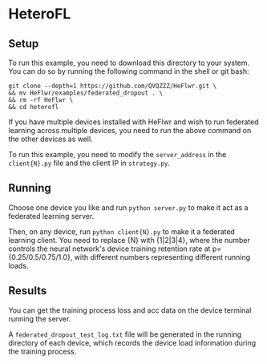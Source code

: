 # HeteroFL
## Setup
To run this example, you need to download this directory to your system. You can do so by running the following command in the shell or git bash:
``` shell
git clone --depth=1 https://github.com/QVQZZZ/HeFlwr.git \
&& mv HeFlwr/examples/federated_dropout . \
&& rm -rf HeFlwr \
&& cd heterofl
```
If you have multiple devices installed with HeFlwr and wish to run federated learning across multiple devices, you need to run the above command on the other devices as well.

To run this example, you need to modify the `server_address` in the `client{N}.py` file and the client IP in `strategy.py`.

## Running
Choose one device you like and run `python server.py` to make it act as a federated learning server.

Then, on any device, run `python client{N}.py` to make it a federated learning client.
You need to replace {N} with {1|2|3|4}, where the number controls the neural network's device training retention rate at p={0.25/0.5/0.75/1.0}, with different numbers representing different running loads.

## Results
You can get the training process loss and acc data on the device terminal running the server.

A `federated_dropout_test_log.txt` file will be generated in the running directory of each device, which records the device load information during the training process.